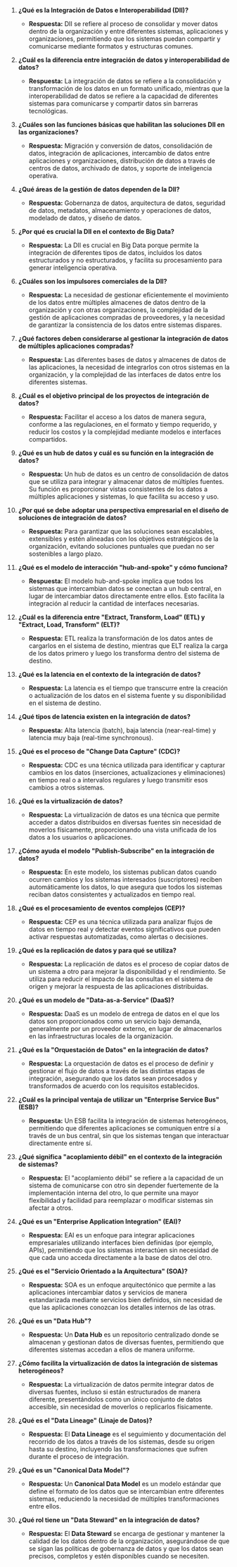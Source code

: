 
1. **¿Qué es la Integración de Datos e Interoperabilidad (DII)?**
    
    - **Respuesta:** DII se refiere al proceso de consolidar y mover datos dentro de la organización y entre diferentes sistemas, aplicaciones y organizaciones, permitiendo que los sistemas puedan compartir y comunicarse mediante formatos y estructuras comunes.
        
2. **¿Cuál es la diferencia entre integración de datos y interoperabilidad de datos?**
    
    - **Respuesta:** La integración de datos se refiere a la consolidación y transformación de los datos en un formato unificado, mientras que la interoperabilidad de datos se refiere a la capacidad de diferentes sistemas para comunicarse y compartir datos sin barreras tecnológicas.
        
3. **¿Cuáles son las funciones básicas que habilitan las soluciones DII en las organizaciones?**
    
    - **Respuesta:** Migración y conversión de datos, consolidación de datos, integración de aplicaciones, intercambio de datos entre aplicaciones y organizaciones, distribución de datos a través de centros de datos, archivado de datos, y soporte de inteligencia operativa.
        
4. **¿Qué áreas de la gestión de datos dependen de la DII?**
    
    - **Respuesta:** Gobernanza de datos, arquitectura de datos, seguridad de datos, metadatos, almacenamiento y operaciones de datos, modelado de datos, y diseño de datos.
        
5. **¿Por qué es crucial la DII en el contexto de Big Data?**
    
    - **Respuesta:** La DII es crucial en Big Data porque permite la integración de diferentes tipos de datos, incluidos los datos estructurados y no estructurados, y facilita su procesamiento para generar inteligencia operativa.
        
6. **¿Cuáles son los impulsores comerciales de la DII?**
    
    - **Respuesta:** La necesidad de gestionar eficientemente el movimiento de los datos entre múltiples almacenes de datos dentro de la organización y con otras organizaciones, la complejidad de la gestión de aplicaciones compradas de proveedores, y la necesidad de garantizar la consistencia de los datos entre sistemas dispares.
        
7. **¿Qué factores deben considerarse al gestionar la integración de datos de múltiples aplicaciones compradas?**
    
    - **Respuesta:** Las diferentes bases de datos y almacenes de datos de las aplicaciones, la necesidad de integrarlos con otros sistemas en la organización, y la complejidad de las interfaces de datos entre los diferentes sistemas.
        
8. **¿Cuál es el objetivo principal de los proyectos de integración de datos?**
    
    - **Respuesta:** Facilitar el acceso a los datos de manera segura, conforme a las regulaciones, en el formato y tiempo requerido, y reducir los costos y la complejidad mediante modelos e interfaces compartidos.
        
9. **¿Qué es un hub de datos y cuál es su función en la integración de datos?**
    
    - **Respuesta:** Un hub de datos es un centro de consolidación de datos que se utiliza para integrar y almacenar datos de múltiples fuentes. Su función es proporcionar vistas consistentes de los datos a múltiples aplicaciones y sistemas, lo que facilita su acceso y uso.
        
10. **¿Por qué se debe adoptar una perspectiva empresarial en el diseño de soluciones de integración de datos?**
    
    - **Respuesta:** Para garantizar que las soluciones sean escalables, extensibles y estén alineadas con los objetivos estratégicos de la organización, evitando soluciones puntuales que puedan no ser sostenibles a largo plazo.
        
11. **¿Qué es el modelo de interacción "hub-and-spoke" y cómo funciona?**
    
    - **Respuesta:** El modelo hub-and-spoke implica que todos los sistemas que intercambian datos se conectan a un hub central, en lugar de intercambiar datos directamente entre ellos. Esto facilita la integración al reducir la cantidad de interfaces necesarias.
        
12. **¿Cuál es la diferencia entre "Extract, Transform, Load" (ETL) y "Extract, Load, Transform" (ELT)?**
    
    - **Respuesta:** ETL realiza la transformación de los datos antes de cargarlos en el sistema de destino, mientras que ELT realiza la carga de los datos primero y luego los transforma dentro del sistema de destino.
        
13. **¿Qué es la latencia en el contexto de la integración de datos?**
    
    - **Respuesta:** La latencia es el tiempo que transcurre entre la creación o actualización de los datos en el sistema fuente y su disponibilidad en el sistema de destino.
        
14. **¿Qué tipos de latencia existen en la integración de datos?**
    
    - **Respuesta:** Alta latencia (batch), baja latencia (near-real-time) y latencia muy baja (real-time synchronous).
        
15. **¿Qué es el proceso de "Change Data Capture" (CDC)?**
    
    - **Respuesta:** CDC es una técnica utilizada para identificar y capturar cambios en los datos (inserciones, actualizaciones y eliminaciones) en tiempo real o a intervalos regulares y luego transmitir esos cambios a otros sistemas.
        
16. **¿Qué es la virtualización de datos?**
    
    - **Respuesta:** La virtualización de datos es una técnica que permite acceder a datos distribuidos en diversas fuentes sin necesidad de moverlos físicamente, proporcionando una vista unificada de los datos a los usuarios o aplicaciones.
        
17. **¿Cómo ayuda el modelo "Publish-Subscribe" en la integración de datos?**
    
    - **Respuesta:** En este modelo, los sistemas publican datos cuando ocurren cambios y los sistemas interesados (suscriptores) reciben automáticamente los datos, lo que asegura que todos los sistemas reciban datos consistentes y actualizados en tiempo real.
        
18. **¿Qué es el procesamiento de eventos complejos (CEP)?**
    
    - **Respuesta:** CEP es una técnica utilizada para analizar flujos de datos en tiempo real y detectar eventos significativos que pueden activar respuestas automatizadas, como alertas o decisiones.
        
19. **¿Qué es la replicación de datos y para qué se utiliza?**
    
    - **Respuesta:** La replicación de datos es el proceso de copiar datos de un sistema a otro para mejorar la disponibilidad y el rendimiento. Se utiliza para reducir el impacto de las consultas en el sistema de origen y mejorar la respuesta de las aplicaciones distribuidas.
        
20. **¿Qué es un modelo de "Data-as-a-Service" (DaaS)?**
    
    - **Respuesta:** DaaS es un modelo de entrega de datos en el que los datos son proporcionados como un servicio bajo demanda, generalmente por un proveedor externo, en lugar de almacenarlos en las infraestructuras locales de la organización.
        
21. **¿Qué es la "Orquestación de Datos" en la integración de datos?**
    
    - **Respuesta:** La orquestación de datos es el proceso de definir y gestionar el flujo de datos a través de las distintas etapas de integración, asegurando que los datos sean procesados y transformados de acuerdo con los requisitos establecidos.
        
22. **¿Cuál es la principal ventaja de utilizar un "Enterprise Service Bus" (ESB)?**
    
    - **Respuesta:** Un ESB facilita la integración de sistemas heterogéneos, permitiendo que diferentes aplicaciones se comuniquen entre sí a través de un bus central, sin que los sistemas tengan que interactuar directamente entre sí.
        
23. **¿Qué significa "acoplamiento débil" en el contexto de la integración de sistemas?**
    
    - **Respuesta:** El "acoplamiento débil" se refiere a la capacidad de un sistema de comunicarse con otro sin depender fuertemente de la implementación interna del otro, lo que permite una mayor flexibilidad y facilidad para reemplazar o modificar sistemas sin afectar a otros.
        
24. **¿Qué es un "Enterprise Application Integration" (EAI)?**
    
    - **Respuesta:** EAI es un enfoque para integrar aplicaciones empresariales utilizando interfaces bien definidas (por ejemplo, APIs), permitiendo que los sistemas interactúen sin necesidad de que cada uno acceda directamente a la base de datos del otro.
        
25. **¿Qué es el "Servicio Orientado a la Arquitectura" (SOA)?**
    
    - **Respuesta:** SOA es un enfoque arquitectónico que permite a las aplicaciones intercambiar datos y servicios de manera estandarizada mediante servicios bien definidos, sin necesidad de que las aplicaciones conozcan los detalles internos de las otras.
        
26. **¿Qué es un "Data Hub"?**
    
    - **Respuesta:** Un **Data Hub** es un repositorio centralizado donde se almacenan y gestionan datos de diversas fuentes, permitiendo que diferentes sistemas accedan a ellos de manera uniforme.
        
27. **¿Cómo facilita la virtualización de datos la integración de sistemas heterogéneos?**
    
    - **Respuesta:** La virtualización de datos permite integrar datos de diversas fuentes, incluso si están estructurados de manera diferente, presentándolos como un único conjunto de datos accesible, sin necesidad de moverlos o replicarlos físicamente.
        
28. **¿Qué es el "Data Lineage" (Linaje de Datos)?**
    
    - **Respuesta:** El **Data Lineage** es el seguimiento y documentación del recorrido de los datos a través de los sistemas, desde su origen hasta su destino, incluyendo las transformaciones que sufren durante el proceso de integración.
        
29. **¿Qué es un "Canonical Data Model"?**
    
    - **Respuesta:** Un **Canonical Data Model** es un modelo estándar que define el formato de los datos que se intercambian entre diferentes sistemas, reduciendo la necesidad de múltiples transformaciones entre ellos.
        
30. **¿Qué rol tiene un "Data Steward" en la integración de datos?**
    
    - **Respuesta:** El **Data Steward** se encarga de gestionar y mantener la calidad de los datos dentro de la organización, asegurándose de que se sigan las políticas de gobernanza de datos y que los datos sean precisos, completos y estén disponibles cuando se necesiten.